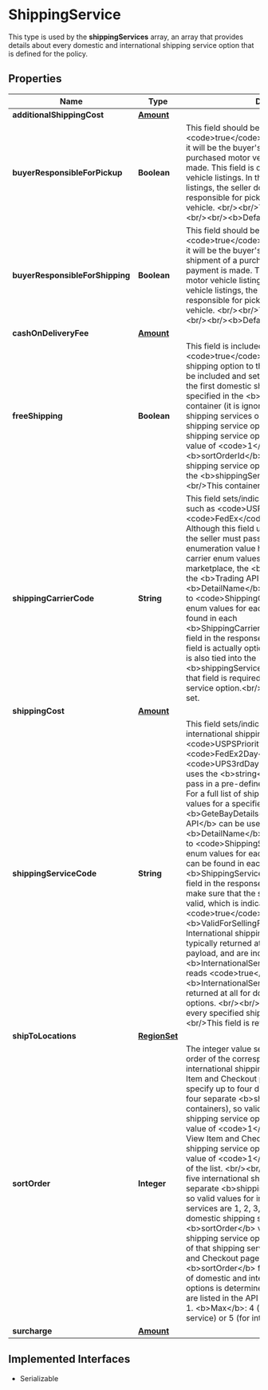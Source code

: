 

# ShippingService

This type is used by the <b>shippingServices</b> array, an array that provides details about every domestic and international shipping service option that is defined for the policy.
## Properties

Name | Type | Description | Notes
------------ | ------------- | ------------- | -------------
**additionalShippingCost** | [**Amount**](Amount.md) |  |  [optional]
**buyerResponsibleForPickup** | **Boolean** | This field should be included and set to &lt;code&gt;true&lt;/code&gt; for a motor vehicle listing if it will be the buyer&#39;s responsibility to pick up the purchased motor vehicle after full payment is made. This field is only applicable to motor vehicle listings. In the majority of motor vehicle listings, the seller does make the buyer responsible for pickup or shipment of the vehicle. &lt;br/&gt;&lt;br/&gt;This field is returned if set.&lt;br/&gt;&lt;br/&gt;&lt;b&gt;Default&lt;/b&gt;: false |  [optional]
**buyerResponsibleForShipping** | **Boolean** | This field should be included and set to &lt;code&gt;true&lt;/code&gt; for a motor vehicle listing if it will be the buyer&#39;s responsibility to arrange for shipment of a purchased motor vehicle after full payment is made. This field is only applicable to motor vehicle listings. In the majority of motor vehicle listings, the seller does make the buyer responsible for pickup or shipment of the vehicle. &lt;br/&gt;&lt;br/&gt;This field is returned if set.&lt;br/&gt;&lt;br/&gt;&lt;b&gt;Default&lt;/b&gt;: false |  [optional]
**cashOnDeliveryFee** | [**Amount**](Amount.md) |  |  [optional]
**freeShipping** | **Boolean** | This field is included and set to &lt;code&gt;true&lt;/code&gt; if the seller offers a free shipping option to the buyer. This field can only be included and set to &lt;code&gt;true&lt;/code&gt; for the first domestic shipping service option specified in the &lt;b&gt;shippingServices&lt;/b&gt; container (it is ignored if set for subsequent shipping services or for any international shipping service option). The first specified shipping service option has a &lt;b&gt;sortOrder&lt;/b&gt; value of &lt;code&gt;1&lt;/code&gt; or if the &lt;b&gt;sortOrderId&lt;/b&gt; field is not used, it is the shipping service option that&#39;s specified first in the &lt;b&gt;shippingServices&lt;/b&gt; container.&lt;br/&gt;&lt;br/&gt;This container is returned if set. |  [optional]
**shippingCarrierCode** | **String** | This field sets/indicates the shipping carrier, such as &lt;code&gt;USPS&lt;/code&gt;, &lt;code&gt;FedEx&lt;/code&gt;, or &lt;code&gt;UPS&lt;/code&gt;. Although this field uses the &lt;b&gt;string&lt;/b&gt; type, the seller must pass in a pre-defined enumeration value here. For a full list of shipping carrier enum values for a specified eBay marketplace, the &lt;b&gt;GeteBayDetails&lt;/b&gt; call of the &lt;b&gt;Trading API&lt;/b&gt; can be used, and the &lt;b&gt;DetailName&lt;/b&gt; field&#39;s value should be set to &lt;code&gt;ShippingCarrierDetails&lt;/code&gt;. The enum values for each shipping carriers can be found in each &lt;b&gt;ShippingCarrierDetails.ShippingCarrier&lt;/b&gt; field in the response payload.&lt;br/&gt;&lt;br/&gt; This field is actually optional, as the shipping carrier is also tied into the &lt;b&gt;shippingServiceCode&lt;/b&gt; enum value, and that field is required for every specified shipping service option.&lt;br/&gt;&lt;br/&gt;This field is returned if set. |  [optional]
**shippingCost** | [**Amount**](Amount.md) |  |  [optional]
**shippingServiceCode** | **String** | This field sets/indicates the domestic or international shipping service option, such as &lt;code&gt;USPSPriority&lt;/code&gt;, &lt;code&gt;FedEx2Day&lt;/code&gt;, or &lt;code&gt;UPS3rdDay&lt;/code&gt;. Although this field uses the &lt;b&gt;string&lt;/b&gt; type, the seller must pass in a pre-defined enumeration value here. For a full list of shipping service option enum values for a specified eBay marketplace, the &lt;b&gt;GeteBayDetails&lt;/b&gt; call of the &lt;b&gt;Trading API&lt;/b&gt; can be used, and the &lt;b&gt;DetailName&lt;/b&gt; field&#39;s value should be set to &lt;code&gt;ShippingServiceDetails&lt;/code&gt;. The enum values for each shipping service option can be found in each &lt;b&gt;ShippingServiceDetails.ShippingService&lt;/b&gt; field in the response payload. The seller must make sure that the shipping service option is still valid, which is indicated by a &lt;code&gt;true&lt;/code&gt; value in the corresponding &lt;b&gt;ValidForSellingFlow&lt;/b&gt; boolean field. International shipping service options are typically returned at the top of the response payload, and are indicated by an &lt;b&gt;InternationalService&lt;/b&gt; boolean field that reads &lt;code&gt;true&lt;/code&gt;. The &lt;b&gt;InternationalService&lt;/b&gt; boolean field is not returned at all for domestic shipping service options. &lt;br/&gt;&lt;br/&gt; This field is required for every specified shipping service option.&lt;br/&gt;&lt;br/&gt;This field is returned if set. |  [optional]
**shipToLocations** | [**RegionSet**](RegionSet.md) |  |  [optional]
**sortOrder** | **Integer** | The integer value set in this field controls the order of the corresponding domestic or international shipping service option in the View Item and Checkout pages. &lt;br/&gt;&lt;br/&gt;Sellers can specify up to four domestic shipping services (in four separate &lt;b&gt;shippingService&lt;/b&gt; containers), so valid values are 1, 2, 3, and 4. A shipping service option with a &lt;b&gt;sortOrder&lt;/b&gt; value of &lt;code&gt;1&lt;/code&gt; appears at the top of View Item and Checkout pages. Conversely, a shipping service option with a &lt;b&gt;sortOrder&lt;/b&gt; value of &lt;code&gt;1&lt;/code&gt; appears at the bottom of the list. &lt;br/&gt;&lt;br/&gt;Sellers can specify up to five international shipping services (in five separate &lt;b&gt;shippingService&lt;/b&gt; containers), so valid values for international shipping services are 1, 2, 3, 4, and 5. Similarly to domestic shipping service options, the &lt;b&gt;sortOrder&lt;/b&gt; value of a international shipping service option controls the placement of that shipping service option in the View Item and Checkout pages. &lt;br/&gt;&lt;br/&gt;If the &lt;b&gt;sortOrder&lt;/b&gt; field is not supplied, the order of domestic and international shipping service options is determined by the order in which they are listed in the API call. &lt;br/&gt;&lt;br/&gt;&lt;b&gt;Min&lt;/b&gt;: 1. &lt;b&gt;Max&lt;/b&gt;: 4 (for domestic shipping service) or 5 (for international shipping service). |  [optional]
**surcharge** | [**Amount**](Amount.md) |  |  [optional]


## Implemented Interfaces

* Serializable


